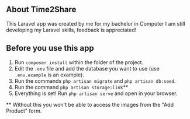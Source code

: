 ## About Time2Share

This Laravel app was created by me for my bachelor in Computer
I am still developing my Laravel skills, feedback is appreciated!

## Before you use this app

1. Run ```composer install``` within the folder of the project.
2. Edit the ```.env``` file and add the database you want to use (use ```.env.example``` is an example).
3. Run the commands ```php artisan migrate``` and ```php artisan db:seed```.
4. Run the command ```php artisan storage:link```**
5. Everything is set! Run ```php artisan serve``` and open in your browser.

** Without this you won't be able to access the images from the "Add Product" form.

